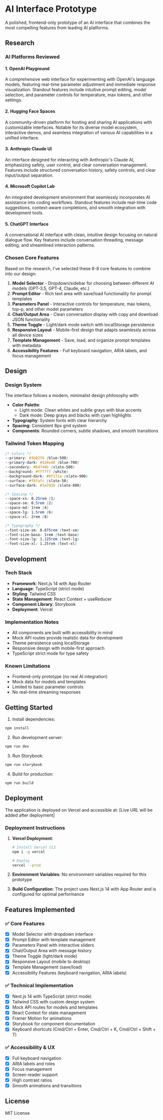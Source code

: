 # AI Interface Prototype

A polished, frontend-only prototype of an AI interface that combines the most compelling features from leading AI platforms.

## Research

### AI Platforms Reviewed

#### 1. OpenAI Playground
A comprehensive web interface for experimenting with OpenAI's language models, featuring real-time parameter adjustment and immediate response visualization. Standout features include intuitive prompt editing, model selection, and parameter controls for temperature, max tokens, and other settings.

#### 2. Hugging Face Spaces
A community-driven platform for hosting and sharing AI applications with customizable interfaces. Notable for its diverse model ecosystem, interactive demos, and seamless integration of various AI capabilities in a unified interface.

#### 3. Anthropic Claude UI
An interface designed for interacting with Anthropic's Claude AI, emphasizing safety, user control, and clear conversation management. Features include structured conversation history, safety controls, and clear input/output separation.

#### 4. Microsoft Copilot Lab
An integrated development environment that seamlessly incorporates AI assistance into coding workflows. Standout features include real-time code suggestions, context-aware completions, and smooth integration with development tools.

#### 5. ChatGPT Interface
A conversational AI interface with clean, intuitive design focusing on natural dialogue flow. Key features include conversation threading, message editing, and streamlined interaction patterns.

### Chosen Core Features

Based on the research, I've selected these 6-8 core features to combine into our design:

1. **Model Selector** - Dropdown/sidebar for choosing between different AI models (GPT-3.5, GPT-4, Claude, etc.)
2. **Prompt Editor** - Rich text area with save/load functionality for prompt templates
3. **Parameters Panel** - Interactive controls for temperature, max tokens, top-p, and other model parameters
4. **Chat/Output Area** - Clean conversation display with copy and download JSON functionality
5. **Theme Toggle** - Light/dark mode switch with localStorage persistence
6. **Responsive Layout** - Mobile-first design that adapts seamlessly across all device sizes
7. **Template Management** - Save, load, and organize prompt templates with metadata
8. **Accessibility Features** - Full keyboard navigation, ARIA labels, and focus management

## Design

### Design System

The interface follows a modern, minimalist design philosophy with:

- **Color Palette**: 
  - Light mode: Clean whites and subtle grays with blue accents
  - Dark mode: Deep grays and blacks with cyan highlights
- **Typography**: System fonts with clear hierarchy
- **Spacing**: Consistent 8px grid system
- **Components**: Rounded corners, subtle shadows, and smooth transitions

### Tailwind Token Mapping

```css
/* Colors */
--primary: #3b82f6 (blue-500)
--primary-dark: #1d4ed8 (blue-700)
--secondary: #64748b (slate-500)
--background: #ffffff (white)
--background-dark: #0f172a (slate-900)
--surface: #f8fafc (slate-50)
--surface-dark: #1e293b (slate-800)

/* Spacing */
--space-xs: 0.25rem (1)
--space-sm: 0.5rem (2)
--space-md: 1rem (4)
--space-lg: 1.5rem (6)
--space-xl: 2rem (8)

/* Typography */
--font-size-sm: 0.875rem (text-sm)
--font-size-base: 1rem (text-base)
--font-size-lg: 1.125rem (text-lg)
--font-size-xl: 1.25rem (text-xl)
```

## Development

### Tech Stack

- **Framework**: Next.js 14 with App Router
- **Language**: TypeScript (strict mode)
- **Styling**: Tailwind CSS
- **State Management**: React Context + useReducer
- **Component Library**: Storybook
- **Deployment**: Vercel

### Implementation Notes

- All components are built with accessibility in mind
- Mock API routes provide realistic data for development
- Theme persistence using localStorage
- Responsive design with mobile-first approach
- TypeScript strict mode for type safety

### Known Limitations

- Frontend-only prototype (no real AI integration)
- Mock data for models and templates
- Limited to basic parameter controls
- No real-time streaming responses

## Getting Started

1. Install dependencies:
```bash
npm install
```

2. Run development server:
```bash
npm run dev
```

3. Run Storybook:
```bash
npm run storybook
```

4. Build for production:
```bash
npm run build
```

## Deployment

The application is deployed on Vercel and accessible at: [Live URL will be added after deployment]

### Deployment Instructions

1. **Vercel Deployment**:
   ```bash
   # Install Vercel CLI
   npm i -g vercel
   
   # Deploy
   vercel --prod
   ```

2. **Environment Variables**: No environment variables required for this prototype

3. **Build Configuration**: The project uses Next.js 14 with App Router and is configured for optimal performance

## Features Implemented

### ✅ Core Features
- [x] Model Selector with dropdown interface
- [x] Prompt Editor with template management
- [x] Parameters Panel with interactive sliders
- [x] Chat/Output Area with message history
- [x] Theme Toggle (light/dark mode)
- [x] Responsive Layout (mobile to desktop)
- [x] Template Management (save/load)
- [x] Accessibility Features (keyboard navigation, ARIA labels)

### ✅ Technical Implementation
- [x] Next.js 14 with TypeScript (strict mode)
- [x] Tailwind CSS with custom design system
- [x] Mock API routes for models and templates
- [x] React Context for state management
- [x] Framer Motion for animations
- [x] Storybook for component documentation
- [x] Keyboard shortcuts (Cmd/Ctrl + Enter, Cmd/Ctrl + K, Cmd/Ctrl + Shift + T)

### ✅ Accessibility & UX
- [x] Full keyboard navigation
- [x] ARIA labels and roles
- [x] Focus management
- [x] Screen reader support
- [x] High contrast ratios
- [x] Smooth animations and transitions

## License

MIT License

